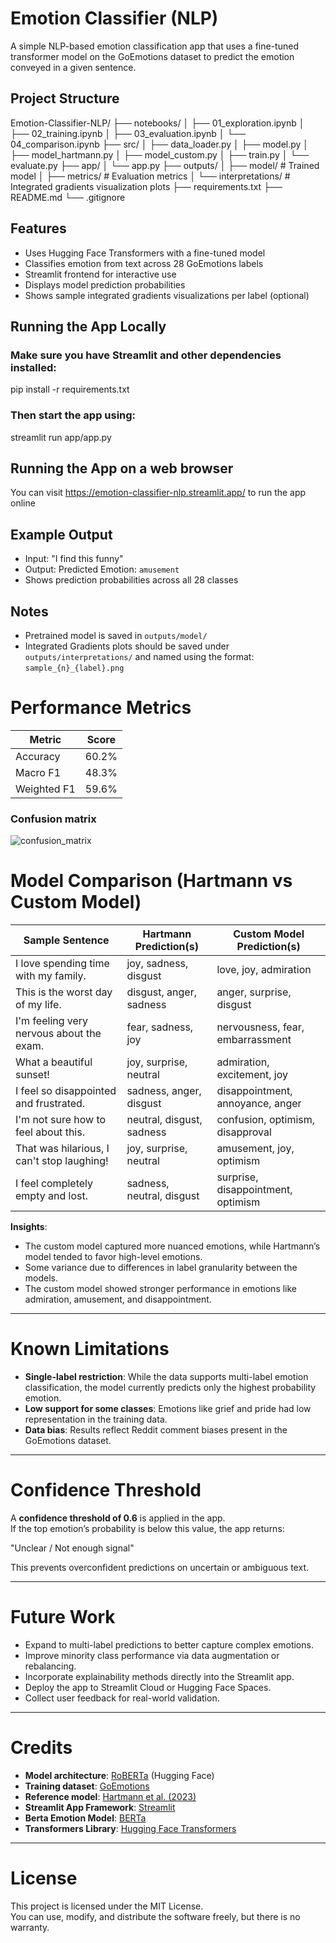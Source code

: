 # Emotion Classifier (NLP)

A simple NLP-based emotion classification app that uses a fine-tuned transformer model on the GoEmotions dataset to predict the emotion conveyed in a given sentence.

## Project Structure

Emotion-Classifier-NLP/
├── notebooks/
│   ├── 01_exploration.ipynb
│   ├── 02_training.ipynb
│   ├── 03_evaluation.ipynb
│   └── 04_comparison.ipynb
├── src/
│   ├── data_loader.py
│   ├── model.py
│   ├── model_hartmann.py
│   ├── model_custom.py
│   ├── train.py
│   └── evaluate.py
├── app/
│   └── app.py
├── outputs/
│   ├── model/                  # Trained model
│   ├── metrics/                # Evaluation metrics
│   └── interpretations/        # Integrated gradients visualization plots
├── requirements.txt
├── README.md
└── .gitignore

## Features
- Uses Hugging Face Transformers with a fine-tuned model
- Classifies emotion from text across 28 GoEmotions labels
- Streamlit frontend for interactive use
- Displays model prediction probabilities
- Shows sample integrated gradients visualizations per label (optional)

## Running the App Locally
### Make sure you have Streamlit and other dependencies installed:

pip install -r requirements.txt

### Then start the app using:

streamlit run app/app.py

## Running the App on a web browser

You can visit https://emotion-classifier-nlp.streamlit.app/ to run the app online

## Example Output
- Input: "I find this funny"
- Output: Predicted Emotion: `amusement`
- Shows prediction probabilities across all 28 classes

## Notes
- Pretrained model is saved in `outputs/model/`
- Integrated Gradients plots should be saved under `outputs/interpretations/` and named using the format: `sample_{n}_{label}.png`


# Performance Metrics

| Metric     | Score |
|------------|-------|
| Accuracy   | 60.2% |
| Macro F1   | 48.3% |
| Weighted F1| 59.6% |

### Confusion matrix 

![confusion_matrix](https://github.com/user-attachments/assets/f571bafa-daa9-4cf2-88cd-2bad069d187a)



# Model Comparison (Hartmann vs Custom Model)

| Sample Sentence                                     | Hartmann Prediction(s)     | Custom Model Prediction(s) |
|-----------------------------------------------------|-----------------------------|-----------------------------|
| I love spending time with my family.                | joy, sadness, disgust       | love, joy, admiration       |
| This is the worst day of my life.                   | disgust, anger, sadness     | anger, surprise, disgust    |
| I'm feeling very nervous about the exam.            | fear, sadness, joy          | nervousness, fear, embarrassment |
| What a beautiful sunset!                            | joy, surprise, neutral      | admiration, excitement, joy |
| I feel so disappointed and frustrated.              | sadness, anger, disgust     | disappointment, annoyance, anger |
| I'm not sure how to feel about this.                | neutral, disgust, sadness   | confusion, optimism, disapproval |
| That was hilarious, I can't stop laughing!          | joy, surprise, neutral      | amusement, joy, optimism    |
| I feel completely empty and lost.                   | sadness, neutral, disgust   | surprise, disappointment, optimism |

**Insights**:
- The custom model captured more nuanced emotions, while Hartmann’s model tended to favor high-level emotions.
- Some variance due to differences in label granularity between the models.
- The custom model showed stronger performance in emotions like admiration, amusement, and disappointment.

---

# Known Limitations

- **Single-label restriction**: While the data supports multi-label emotion classification, the model currently predicts only the highest probability emotion.
- **Low support for some classes**: Emotions like grief and pride had low representation in the training data.
- **Data bias**: Results reflect Reddit comment biases present in the GoEmotions dataset.

---

# Confidence Threshold

A **confidence threshold of 0.6** is applied in the app.  
If the top emotion’s probability is below this value, the app returns:

"Unclear / Not enough signal"

This prevents overconfident predictions on uncertain or ambiguous text.

---

# Future Work

- Expand to multi-label predictions to better capture complex emotions.
- Improve minority class performance via data augmentation or rebalancing.
- Incorporate explainability methods directly into the Streamlit app.
- Deploy the app to Streamlit Cloud or Hugging Face Spaces.
- Collect user feedback for real-world validation.

---

# Credits

- **Model architecture**: [RoBERTa](https://huggingface.co/roberta-base) (Hugging Face)
- **Training dataset**: [GoEmotions](https://huggingface.co/datasets/go_emotions)
- **Reference model**: [Hartmann et al. (2023)](https://arxiv.org/abs/2305.05894)
- **Streamlit App Framework**: [Streamlit](https://streamlit.io/)
- **Berta Emotion Model**: [BERTa](https://huggingface.co/bhadresh-savani/bert-base-uncased-emotion)
- **Transformers Library**: [Hugging Face Transformers](https://huggingface.co/docs/transformers/index)

---

# License

This project is licensed under the MIT License.  
You can use, modify, and distribute the software freely, but there is no warranty.

